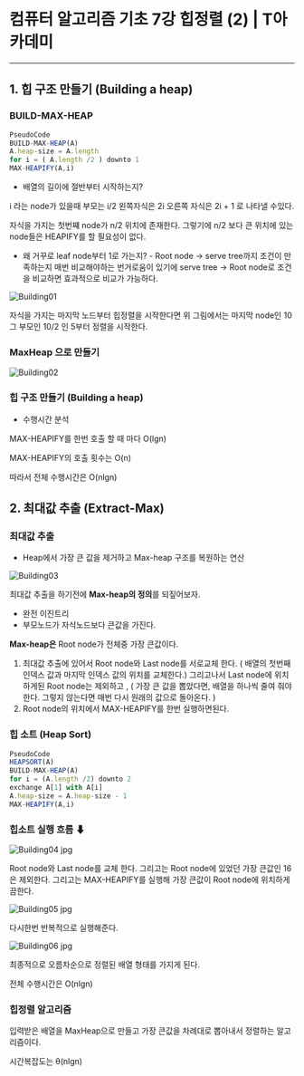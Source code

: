 # 컴퓨터 알고리즘 기초 7강 힙정렬 (2) | T아카데미

---

## 1. 힙 구조 만들기 (Building a heap)

### BUILD-MAX-HEAP

```jsx
PseudoCode
BUILD-MAX-HEAP(A)
A.heap-size = A.length
for i = ( A.length /2 ) downto 1
MAX-HEAPIFY(A,i)
```

- 배열의 길이에 절반부터 시작하는지?

i 라는 node가 있을때 부모는 i/2 왼쪽자식은 2i 오른쪽 자식은 2i + 1 로 나타낼 수있다.

자식을 가지는 첫번쨰 node가 n/2 위치에 존재한다. 그렇기에 n/2 보다 큰 위치에 있는 node들은 HEAPIFY를 할 필요성이 없다.

- 왜 거꾸로 leaf node부터 1로 가는지? - Root node → serve tree까지 조건이 만족하는지 매번 비교해야하는 번거로움이 있기에 serve tree → Root node로 조건을 비교하면 효과적으로 비교가 가능하다.

![Building01](https://user-images.githubusercontent.com/66991380/109964492-1b4f8d80-7d31-11eb-9b6c-1cd3854b2afd.jpg)

자식을 가지는 마지막 노드부터 힙정렬을 시작한다면 위 그림에서는 마지막 node인 10 그 부모인 10/2 인 5부터 정렬을 시작한다.

### MaxHeap 으로 만들기

![Building02](https://user-images.githubusercontent.com/66991380/109964502-1d195100-7d31-11eb-9697-0ab8ab4d28aa.jpg)

### 힙 구조 만들기 (Building a heap)

- 수행시간 분석

MAX-HEAPIFY를 한번 호출 할 때 마다 O(lgn)

MAX-HEAPIFY의 호출 횟수는 O(n)

따라서 전체 수행시간은 O(nlgn)

## 2. 최대값 추출 (Extract-Max)

### 최대값 추출

- Heap에서 가장 큰 값을 제거하고 Max-heap 구조를 복원하는 연산

![Building03](https://user-images.githubusercontent.com/66991380/109964505-1d195100-7d31-11eb-8d76-ad41c8a228f5.jpg)

최대값 추출을 하기전에 **Max-heap의 정의**를 되짚어보자.

- 완전 이진트리
- 부모노드가 자식노드보다 큰값을 가진다.

**Max-heap은** Root node가 전체중 가장 큰값이다.

1. 최대값 추출에 있어서 Root node와 Last node를 서로교체 한다.
   ( 배열의 첫번째 인덱스 값과 마지막 인덱스 값의 위치를 교체한다.)
   그리고나서 Last node에 위치하게된 Root node는 제외하고 ,
   ( 가장 큰 값을 뽑았다면, 배열을 하나씩 줄여 줘야한다. 그렇지 않는다면 매번 다시 원래의 값으로 돌아온다. )
2. Root node의 위치에서 MAX-HEAPIFY를 한번 실행하면된다.

### 힙 소트 (Heap Sort)

```jsx
PseudoCode
HEAPSORT(A)
BUILD-MAX-HEAP(A)
for i = (A.length /2) downto 2
exchange A[1] with A[i]
A.heap-size = A.heap-size - 1
MAX-HEAPIFY(A,i)
```

### 힙소트 실행 흐름 ⬇

![Building04 jpg](https://user-images.githubusercontent.com/66991380/109964507-1db1e780-7d31-11eb-979e-ed64e07de812.jpg)

Root node와 Last node를 교체 한다. 그리고는 Root node에 있었던 가장 큰값인 16은 제외한다. 그리고는 MAX-HEAPIFY를 실행해 가장 큰값이 Root node에 위치하게끔한다.

![Building05 jpg](https://user-images.githubusercontent.com/66991380/109964511-1ee31480-7d31-11eb-8b79-e2fc7bb9d325.jpg)

다시한번 반복적으로 실행해준다.

![Building06 jpg](https://user-images.githubusercontent.com/66991380/109964513-1f7bab00-7d31-11eb-977d-4b47e41644ad.jpg)

최종적으로 오름차순으로 정렬된 배열 형태를 가지게 된다.

전체 수행시간은 O(nlgn)

### 힙정렬 알고리즘

입력받은 배열을 MaxHeap으로 만들고 가장 큰값을 차례대로 뽑아내서 정렬하는 알고리즘이다.

시간복잡도는 θ(nlgn)

